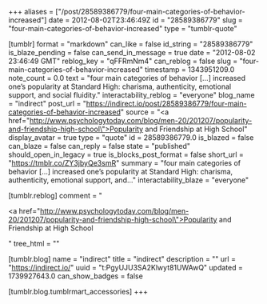 +++
aliases = ["/post/28589386779/four-main-categories-of-behavior-increased"]
date = 2012-08-02T23:46:49Z
id = "28589386779"
slug = "four-main-categories-of-behavior-increased"
type = "tumblr-quote"

[tumblr]
format = "markdown"
can_like = false
id_string = "28589386779"
is_blaze_pending = false
can_send_in_message = true
date = "2012-08-02 23:46:49 GMT"
reblog_key = "qFFRmNm4"
can_reblog = false
slug = "four-main-categories-of-behavior-increased"
timestamp = 1343951209.0
note_count = 0.0
text = "four main categories of behavior […] increased one’s popularity at Standard High: charisma, authenticity, emotional support, and social fluidity."
interactability_reblog = "everyone"
blog_name = "indirect"
post_url = "https://indirect.io/post/28589386779/four-main-categories-of-behavior-increased"
source = "<a href=\"http://www.psychologytoday.com/blog/men-20/201207/popularity-and-friendship-high-school\">Popularity and Friendship at High School</a>"
display_avatar = true
type = "quote"
id = 28589386779.0
is_blazed = false
can_blaze = false
can_reply = false
state = "published"
should_open_in_legacy = true
is_blocks_post_format = false
short_url = "https://tmblr.co/ZY3jbyQe3smR"
summary = "four main categories of behavior […] increased one’s popularity at Standard High: charisma, authenticity, emotional support, and..."
interactability_blaze = "everyone"

[tumblr.reblog]
comment = "<p><a href=\"http://www.psychologytoday.com/blog/men-20/201207/popularity-and-friendship-high-school\">Popularity and Friendship at High School</a></p>"
tree_html = ""

[tumblr.blog]
name = "indirect"
title = "indirect"
description = ""
url = "https://indirect.io/"
uuid = "t:PgyUJU3SA2Klwyt81UWAwQ"
updated = 1739927643.0
can_show_badges = false

[tumblr.blog.tumblrmart_accessories]
+++
